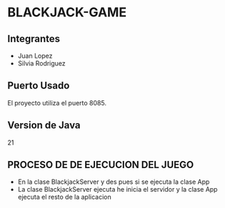 # BLACKJACK-GAME
## Integrantes
- Juan Lopez
- Silvia Rodriguez

## Puerto Usado
El proyecto utiliza el puerto 8085.
## Version de Java 
21
## PROCESO DE DE EJECUCION DEL JUEGO 
- En la clase BlackjackServer y des pues si se ejecuta la clase App
- La clase BlackjackServer ejecuta he inicia el servidor y la clase App ejecuta el resto de la aplicacion 
